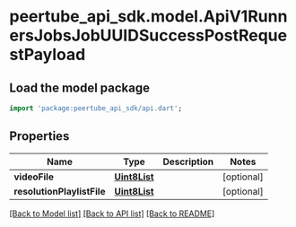 # peertube_api_sdk.model.ApiV1RunnersJobsJobUUIDSuccessPostRequestPayload

## Load the model package
```dart
import 'package:peertube_api_sdk/api.dart';
```

## Properties
Name | Type | Description | Notes
------------ | ------------- | ------------- | -------------
**videoFile** | [**Uint8List**](Uint8List.md) |  | [optional] 
**resolutionPlaylistFile** | [**Uint8List**](Uint8List.md) |  | [optional] 

[[Back to Model list]](../README.md#documentation-for-models) [[Back to API list]](../README.md#documentation-for-api-endpoints) [[Back to README]](../README.md)


